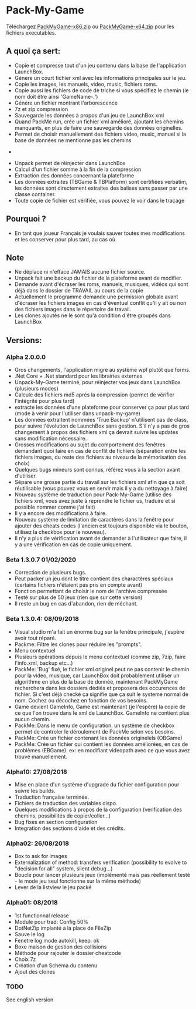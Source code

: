 
# Pack-My-Game

Téléchargez [PackMyGame-x86.zip](https://github.com/daerlnaxe/Pack-My-Game/blob/master/PackMyGame%20x86%20-%20A03.zip) ou [PackMyGame-x64.zip](https://github.com/daerlnaxe/Pack-My-Game/blob/master/PackMyGame%20x64%20-%20A02.zip) pour les fichiers executables.

## A quoi ça sert:
 * Copie et compresse tout d'un jeu contenu dans la base de l'application LaunchBox.
 * Génère un court fichier xml avec les informations principales sur le jeu.
 * Copie les images, les manuels, video, music, fichiers roms.
 * Copie aussi les fichiers de code de triche si vous spécifiez le chemin (le nom doit être ainsi 'GameName-*.*')
 * Génère un fichier montrant l'arborescence
 * 7z et zip compression
 * Sauvegarde les données à propos d'un jeu de LaunchBox xml
 * Quand PackMe run,  crée un fichier xml amélioré, ajoutant les chemins manquants, en plus de faire une sauvegarde des données originelles.
 * Permet de choisir manuellement des fichiers video, music, manuel si la base de données ne mentionne pas les chemins
 * ~~~Le nouveau menu contextuel Contextual permet de construire petit à petit le dossier de travail pour le compresser plus tard.
 * Unpack permet de réinjecter dans LaunchBox
 * Calcul d'un fichier somme à la fin de la compression
 * Extraction des données concernant la plateforme
 * Les données extraites (TBGame & TBPlatform) sont certifiées verbatim, les données sont directement extraites des balises sans passer par une classe container.
 * Toute copie de fichier est vérifiée, vous pouvez le voir dans le traçage
 
	
	
## Pourquoi ?
 * En tant que joueur Français je voulais sauver toutes mes modifications et les conserver pour plus tard, au cas où.

## Note
 * Ne déplace ni n'efface JAMAIS aucune fichier source.
 * Unpack fait une backup du fichier de la plateforme avant de modifier.
 * Demande avant d'écraser les roms, manuels, musiques, vidéos qui sont déjà dans le dossier de TRAVAIL au cours de la copie 
 * Actuellement le programme demande une permission globale avant d'écraser les fichiers images en cas d'éventuel conflit qu'il y ait ou non des fichiers images dans le répertoire de travail.
 * Les clones ajoutés ne le sont qu'à condition d'être groupés dans LaunchBox
		
## Versions:

### Alpha 2.0.0.0
 * Gros changements, l'application migre au système wpf plutôt que forms.
 * .Net Core + .Net standard pour les librairies externes
 * Unpack-My-Game terminé, pour réinjecter vos jeux dans LaunchBox (plusieurs modes)
 * Calcule des fichiers md5 après la compression (permet de vérifier l'intégrité pour plus tard)
 * extracte les données d'une plateforme pour conserver ça pour plus tard (mode à venir pour l'utiliser dans unpack-my-game)
 * Les données extraitent nommées 'True Backup' n'utilisent pas de class, pour suivre l'évolution de LaunchBox sans gestion. S'il n'y a pas de gros changement à propos des fichiers xml ça devrait suivre les updates sans modification nécessaire.
  * Grosses modifications au sujet du comportement des fenêtres demandant quoi faire  en cas de conflit de fichiers (séparation entre les fichiers images, du reste des fichiers au niveau de la mémorisation des choix) 
 * Quelques bugs mineurs sont connus, référez vous à la section avant d'utiliser.
 * Sépare une grosse partie du travail sur les fichiers xml afin que ça soit réutilisable (vous pouvez vous en servir mais il y a du nettoyage à faire)
 * Nouveau système de traduction pour Pack-My-Game (utilise des fichiers xml, vous avez juste à reprendre le fichier us, traduire et si possible nommer comme j'ai fait)
 * Il y a encore des modifications à faire.
 * Nouveau système de limitation de caractères dans la fenêtre pour ajouter des cheats codes (l'ancien est toujours disponible via le bouton, utilisez la checkbox pour le nouveau).
 * Il n'y a plus de vérification avant de demander à l'utilisateur que faire, il y a une vérification en cas de copie uniquement.

### Beta 1.3.0.7 01/02/2020
 * Correction de plusieurs bugs.
 * Peut packer un jeu dont le titre contient des charactères spéciaux (certains fichiers n'étaient pas pris en compte avant)
 * Fonction permettant de choisir le nom de l'archive compressée
 * Testé sur plus de 50 jeux (rien que sur cette version)
 * Il reste un bug en cas d'abandon, rien de méchant.

### Beta 1.3.0.4: 08/09/2018

 * Visual studio m'a fait un énorme bug sur la fenêtre principale, j'espère avoir tout réparé.
 * Packme: Filtre les clones pour réduire les "prompts".
 * Menu contextuel
 * Plusieurs opérations depuis le menu contextuel (comme zip, 7zip, faire l'info.xml, backup etc...)
 * PackMe: 'Bug' fixé, le fichier xml originel peut ne pas contenir le chemin pour la video, musique, car LaunchBox doit probablement utiliser un algorithme en plus de la base de donnée, maintenant PackMyGame recherchera dans les dossiers dédiés
 et proposera des occurences de fichier. Si c'est déjà checké ça signifie que ça suit le systeme normal de nom. Cochez ou décochez en fonction de vos besoins.
 * Game devient GameInfo, Game est maintenant (je l'espère) la copie de ce que l'on trouve dans le xml de LaunchBox. GameInfo ne contient plus aucun chemin.
 * PackMe: Dans le menu de configuration, un système de checkbox permet de controler le déroulement de PackMe selon vos besoins.
 * PackMe: Crée un fichier contenant les données originelels (OBGame)
 * PackMe: Crée un fichier qui contient les données améliorées, en cas de problèmes (EBGame). ex: en modifiant videopath avec ce que vous avez trouvé manuellement.

### Alpha10: 27/08/2018
* Mise en place d'un système d'upgrade du fichier configuration pour suivre les builds.
* Traduction française terminée.
* Fichiers de traduction des variables dispo.
* Quelques modifications à propos de la configuration (verification des chemins, possibilités de copier/coller...)
* Bug fixes en section configuration
* Integration des sections d'aide et des crédits.

### Alpha02: 26/08/2018
 * Box to ask for images 
 * Externalization of method: transfers verification (possibility to evolve to "decision for all" system, silent debug...)
 * Boucle pour lancer plusieurs jeux (implémenté mais pas réellement testé - le mode jeu seul fonctionne sur la même méthode)
 * Lever de la listview le jeu packé
 
### Alpha01: 08/2018
 * 1st functionnal release
 * Module pour trad: Config 50%
 * DotNetZip implanté à la place de FileZip		
 * Sauve le log
 * Fenetre log mode autokill, keep: ok
 * Boxe maison de gestion des collisions
 * Méthode pour rajouter le dossier cheatcode
 * Choix 7z 
 * Création d'un Schéma du contenu
 * Ajout des clones

		
### TODO
See english version
